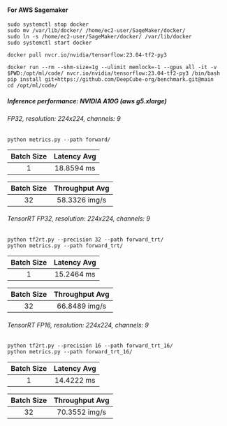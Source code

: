#### For AWS Sagemaker

```
sudo systemctl stop docker
sudo mv /var/lib/docker/ /home/ec2-user/SageMaker/docker/
sudo ln -s /home/ec2-user/SageMaker/docker/ /var/lib/docker
sudo systemctl start docker
```

```
docker pull nvcr.io/nvidia/tensorflow:23.04-tf2-py3
```
```
docker run --rm --shm-size=1g --ulimit memlock=-1 --gpus all -it -v $PWD:/opt/ml/code/ nvcr.io/nvidia/tensorflow:23.04-tf2-py3 /bin/bash
pip install git+https://github.com/DeepCube-org/benchmark.git@main
cd /opt/ml/code/
```

##### Inference performance: NVIDIA A10G (aws g5.xlarge)

###### FP32, resolution: 224x224, channels: 9
```
python metrics.py --path forward/
```

| **Batch Size** | **Latency Avg** |
|:--------------:|:---------------:|
|       1        |    18.8594  ms     | <!-- (std: 0.3340) -->

| **Batch Size** | **Throughput Avg** |
|:--------------:|:------------------:|
|       32        |      58.3326 img/s      |

###### TensorRT FP32, resolution: 224x224, channels: 9
```
python tf2rt.py --precision 32 --path forward_trt/
python metrics.py --path forward_trt/
```

| **Batch Size** | **Latency Avg** |
|:--------------:|:---------------:|
|       1        |    15.2464 ms     |

| **Batch Size** | **Throughput Avg** |
|:--------------:|:------------------:|
|       32        |      66.8489 img/s      |  <!-- (std: 0.3939) --> 

###### TensorRT FP16, resolution: 224x224, channels: 9
```
python tf2rt.py --precision 16 --path forward_trt_16/
python metrics.py --path forward_trt_16/
```

| **Batch Size** | **Latency Avg** |
|:--------------:|:---------------:|
|       1        |    14.4222 ms     | |  <!-- (std: 0.2938) --> 

| **Batch Size** | **Throughput Avg** |
|:--------------:|:------------------:|
|       32        |      70.3552 img/s      | 
